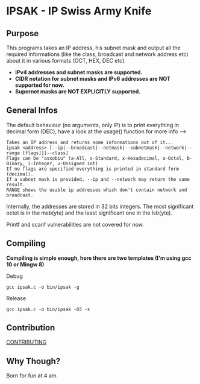 # IPSAK - IP Swiss Army Knife

## Purpose
This programs takes an IP address, his subnet mask and output all the required informations (like the class, broadcast and network address etc) about it in various formats (OCT, HEX, DEC etc).
* **IPv4 addresses and subnet masks are supported.**
* **CIDR notation for subnet masks and IPv6 addresses are NOT supported for now.**
* **Supernet masks are NOT EXPLICITLY supported.**

## General Infos
The default behaviour (no arguments, only IP) is to print everything in decimal form (DEC),
have a look at the usage() function for more info -->
```
Takes an IP address and returns some informations out of it...
ipsak <address> [--ip|--broadcast|--netmask|--subnetmask|--network|--range [flags]][--class]
Flags can be "asxobiu" (a-All, s-Standard, x-Hexadecimal, o-Octal, b-Binary, i-Integer, u-Unsigned int)
If no flags are specified everything is printed in standard form (decimal).
If a subnet mask is provided, --ip and --network may return the same result.
RANGE shows the usable ip addresses which don't contain network and broadcast.
```

Internally, the addresses are stored in 32 bits integers.
The most significant octet is in the msb(yte) and the least significant one in the lsb(yte).

Printf and scanf vulnerabilities are not covered for now.

## Compiling
**Compiling is simple enough, here there are two templates (I'm using gcc 10 or Mingw 8)**

Debug
```
gcc ipsak.c -o bin/ipsak -g
```
Release
```
gcc ipsak.c -o bin/ipsak -O3 -s
```

## Contribution
[CONTRIBUTING](./CONTRIBUTING.md)

## Why Though?
Born for fun at 4 am.
